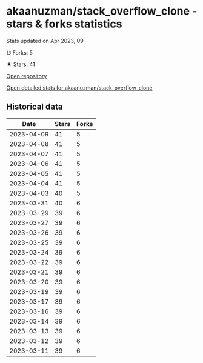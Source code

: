 # akaanuzman/stack_overflow_clone - stars & forks statistics

Stats updated on Apr 2023, 09

☋ Forks: 5

★ Stars: 41

[Open repository](https://github.com/akaanuzman/stack_overflow_clone)

[Open detailed stats for akaanuzman/stack_overflow_clone](https://reviewgithub.com/rep/akaanuzman/stack_overflow_clone)

## Historical data
| Date | Stars | Forks |
|------|-------|-------|
| 2023-04-09 | 41 | 5 | 
| 2023-04-08 | 41 | 5 | 
| 2023-04-07 | 41 | 5 | 
| 2023-04-06 | 41 | 5 | 
| 2023-04-05 | 41 | 5 | 
| 2023-04-04 | 41 | 5 | 
| 2023-04-03 | 40 | 5 | 
| 2023-03-31 | 40 | 6 | 
| 2023-03-29 | 39 | 6 | 
| 2023-03-27 | 39 | 6 | 
| 2023-03-26 | 39 | 6 | 
| 2023-03-25 | 39 | 6 | 
| 2023-03-24 | 39 | 6 | 
| 2023-03-22 | 39 | 6 | 
| 2023-03-21 | 39 | 6 | 
| 2023-03-20 | 39 | 6 | 
| 2023-03-19 | 39 | 6 | 
| 2023-03-17 | 39 | 6 | 
| 2023-03-16 | 39 | 6 | 
| 2023-03-14 | 39 | 6 | 
| 2023-03-13 | 39 | 6 | 
| 2023-03-12 | 39 | 6 | 
| 2023-03-11 | 39 | 6 | 

